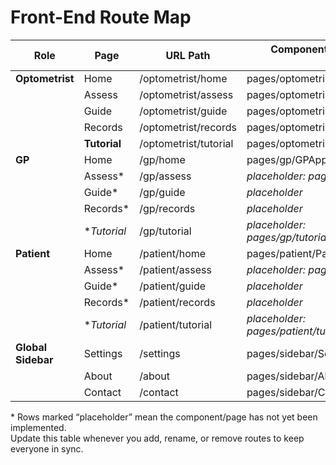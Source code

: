 # Front-End Route Map

| Role          | Page        | URL Path                 | Component Entry File (relative to `docs/src/`)                           |
|---------------|-------------|--------------------------|---------------------------------------------------------------------------|
| **Optometrist** | Home        | /optometrist/home       | pages/optometrist/OptometristHome.tsx                                     |
|               | Assess      | /optometrist/assess     | pages/optometrist/assess/AssessRouter.tsx                                 |
|               | Guide       | /optometrist/guide      | pages/optometrist/Guide.tsx                                               |
|               | Records     | /optometrist/records    | pages/optometrist/Records.tsx                                             |
|               | **Tutorial**| /optometrist/tutorial   | pages/optometrist/tutorial/TutorialRouter.tsx                             |
| **GP**        | Home        | /gp/home                | pages/gp/GPApp.tsx                                                        |
|               | Assess*     | /gp/assess              | _placeholder: pages/gp/assess/_                                           |
|               | Guide*      | /gp/guide               | _placeholder_                                                             |
|               | Records*    | /gp/records             | _placeholder_                                                             |
|               | **Tutorial* | /gp/tutorial            | _placeholder: pages/gp/tutorial/TutorialRouter.tsx_                       |
| **Patient**   | Home        | /patient/home           | pages/patient/PatientApp.tsx                                              |
|               | Assess*     | /patient/assess         | _placeholder: pages/patient/assess/_                                      |
|               | Guide*      | /patient/guide          | _placeholder_                                                             |
|               | Records*    | /patient/records        | _placeholder_                                                             |
|               | **Tutorial* | /patient/tutorial       | _placeholder: pages/patient/tutorial/TutorialRouter.tsx_                  |
| **Global Sidebar** | Settings    | /settings             | pages/sidebar/SettingsPage.tsx                                            |
|               | About       | /about                 | pages/sidebar/AboutPage.tsx                                               |
|               | Contact     | /contact               | pages/sidebar/ContactPage.tsx                                             |

\* Rows marked “placeholder” mean the component/page has not yet been implemented.  
Update this table whenever you add, rename, or remove routes to keep everyone in sync.
